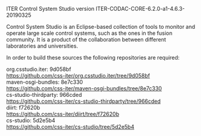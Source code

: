 ITER Control System Studio version ITER-CODAC-CORE-6.2.0-a1-4.6.3-20190325

Control System Studio is an Eclipse-based collection of tools
to monitor and operate large scale control systems, such as the
ones in the fusion community. It is a product of the collaboration
between different laboratories and universities.

In order to build these sources the following repositories are required:

org.csstudio.iter: 9d058bf  
<https://github.com/css-iter/org.csstudio.iter/tree/9d058bf>  
maven-osgi-bundles: 8e7c330  
<https://github.com/css-iter/maven-osgi-bundles/tree/8e7c330>  
cs-studio-thirdparty: 966cded  
<https://github.com/css-iter/cs-studio-thirdparty/tree/966cded>  
diirt: f72620b  
<https://github.com/css-iter/diirt/tree/f72620b>  
cs-studio: 5d2e5b4  
<https://github.com/css-iter/cs-studio/tree/5d2e5b4>  
